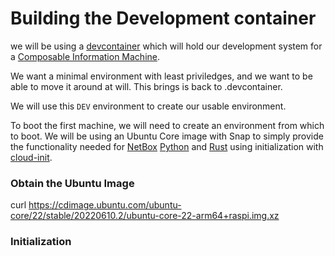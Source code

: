 # Building the Development container

we will be using a [devcontainer](https://code.visualstudio.com/docs/remote/create-dev-container) which will hold our development system for a [Composable Information Machine](cim.md).

We want a minimal environment with least priviledges, and we want to be able to move it around at will. This brings is back to .devcontainer.

We will use this `DEV` environment to create our usable environment.

To boot the first machine, we will need to create an environment from which to boot. We will be using an Ubuntu Core image with Snap to simply provide the functionality needed for [NetBox](https://docs.netbox.dev/en/stable/) [Python](https://www.python.org/) and [Rust](https://www.rust-lang.org/) using initialization with [cloud-init](https://cloud-init.io/).

### Obtain the Ubuntu Image

curl https://cdimage.ubuntu.com/ubuntu-core/22/stable/20220610.2/ubuntu-core-22-arm64+raspi.img.xz

### Initialization


